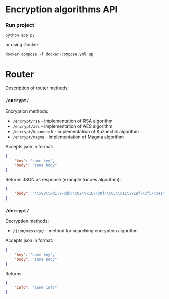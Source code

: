 # Encryption algorithms API

### Run project

```
python app.py
```

or using Docker:

```
docker compose -f docker-compose.yml up
```

# Router

Description of router methods:

### `/encrypt/`

Encryption methods:

- `/encrypt/rsa` - implementation of RSA algorithm
- `/encrypt/aes` - implementation of AES algorithm
- `/encrypt/kuznechik` - implementation of Kuznechik algorithm
- `/encrypt/magma` - implementation of Magma algorithm

Accepts json in format:

```json
{
    "key": "some key",
    "body": "some body"
}
```

Returns JSON as response (example for aes algorithm):

```json
{
    "body": "\\x98\\xd1(\\xdb\\x02\\x16\\x0f\\x05\\x11\\x1af\\xf5\\xe1\\xeb\\x8f6\\x8b/\\x08>l\\xbe;\"m[\\xf3v\\x1a\\xc1\\xe2\\xc6"
}
```

### `/decrypt/`

Decryption methods:

- `/json/message/` - method for searching encryption algorithm.

Accepts json in format:

```json
{
    "key": "some key",
    "body": "some body"
}
```

Returns:

```json
{
    "info": "some info"
}
```